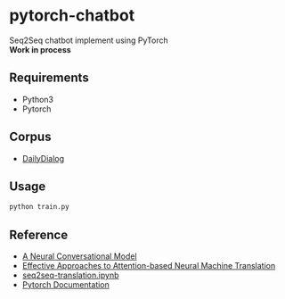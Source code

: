 # pytorch-chatbot
Seq2Seq chatbot implement using PyTorch  
**Work in process**

## Requirements
- Python3
- Pytorch

## Corpus
- [DailyDialog](http://www.aclweb.org/anthology/I17-1099)

## Usage
```python
python train.py
```

## Reference
- [A Neural Conversational Model](https://arxiv.org/abs/1506.05869)
- [Effective Approaches to Attention-based Neural Machine Translation](https://arxiv.org/abs/1508.04025)
- [seq2seq-translation.ipynb](https://github.com/spro/practical-pytorch/blob/master/seq2seq-translation/seq2seq-translation.ipynb)
- [Pytorch Documentation](https://pytorch.org/docs/0.3.0/)